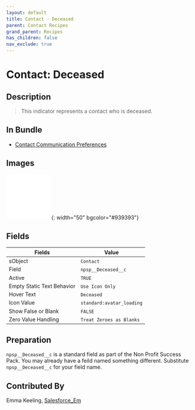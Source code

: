 ```yaml
---
layout: default
title: Contact - Deceased
parent: Contact Recipes
grand_parent: Recipes
has_children: false
nav_exclude: true
---
```



# Contact: Deceased

## Description
> This indicator represents a contact who is deceased.

## In Bundle
* [Contact Communication Preferences](../bundle-contact-communication-preferences)

## Images 

![Avatar Loading](../../images/icons/avatar_loading_120.png){: width="50" bgcolor="#939393"}

## Fields

Fields | Value
-- | --
sObject | `Contact`
Field | `npsp__Deceased__c`
Active | `TRUE`
Empty Static Text Behavior | `Use Icon Only`
Hover Text | `Deceased`
Icon Value | `standard:avatar_loading`
Show False or Blank | `FALSE`
Zero Value Handling | `Treat Zeroes as Blanks`

## Preparation
`npsp__Deceased__c` is a standard field as part of the Non Profit Success Pack. You may already have a feild named something different. Substitute `npsp__Deceased__c` for your field name.

## Contributed By
Emma Keeling, [Salesforce_Em](https://github.com/Salesforce-Em)